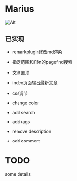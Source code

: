 # Marius

![Alt](https://repobeats.axiom.co/api/embed/07612d1b9856dc65d1ca6d315b78da49db6caf90.svg "Repobeats analytics image")
## 已实现
- remarkplugin修改md渲染
- 指定范围和i18n的pagefind搜索
- 文章置顶
- index页面输出最新文章
- css调节

- change color
- add search
- add tags
- remove description
- add comment

# TODO

some details